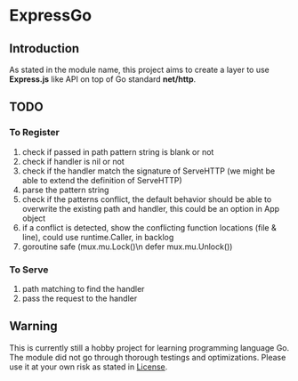 # ExpressGo

## Introduction

As stated in the module name, this project aims to create a layer to use **Express.js** like API on top of Go standard **net/http**.

## TODO

### To Register

1. check if passed in path pattern string is blank or not
2. check if handler is nil or not
3. check if the handler match the signature of ServeHTTP (we might be able to extend the definition of ServeHTTP)
4. parse the pattern string
5. check if the patterns conflict, the default behavior should be able to overwrite the existing path and handler, this could be an option in App object
6. if a conflict is detected, show the conflicting function locations (file & line), could use runtime.Caller, in backlog
7. goroutine safe (mux.mu.Lock()\n defer mux.mu.Unlock())

### To Serve

1. path matching to find the handler
2. pass the request to the handler

## Warning

This is currently still a hobby project for learning programming language Go. The module did not go through thorough testings and optimizations. Please use it at your own risk as stated in [License](./LICENSE).

